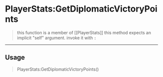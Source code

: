 # PlayerStats:GetDiplomaticVictoryPoints
> this function is a member of [[PlayerStats]]
> this method expects an implicit "self" argument. invoke it with `:`
-----
## Usage
> PlayerStats:GetDiplomaticVictoryPoints()
